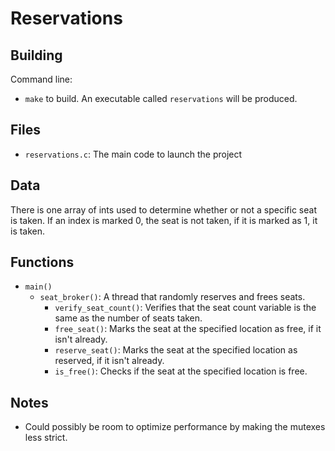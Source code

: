 # Reservations

## Building

Command line:

* `make` to build. An executable called `reservations` will be produced.

## Files

* `reservations.c`: The main code to launch the project

## Data

There is one array of ints used to determine whether or not a specific seat is taken. If an index is marked 0, the seat is not taken, if it is marked as 1, it is taken.

## Functions

* `main()`
  * `seat_broker()`: A thread that randomly reserves and frees seats.
    * `verify_seat_count()`: Verifies that the seat count variable is the same as the number of seats taken.
    * `free_seat()`: Marks the seat at the specified location as free, if it isn't already.
    * `reserve_seat()`: Marks the seat at the specified location as reserved, if it isn't already.
    * `is_free()`: Checks if the seat at the specified location is free.

## Notes

* Could possibly be room to optimize performance by making the mutexes less strict.
